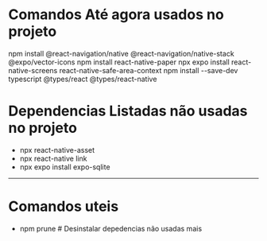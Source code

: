 # Comandos Até agora usados no projeto 
 npm install @react-navigation/native @react-navigation/native-stack @expo/vector-icons
 npm install react-native-paper
 npx expo install react-native-screens react-native-safe-area-context
 npm install --save-dev typescript @types/react @types/react-native


# Dependencias Listadas não usadas no projeto 

- npx react-native-asset
- npx react-native link
- npx expo install expo-sqlite

---
# Comandos uteis 

- npm prune # Desinstalar depedencias não usadas mais
 